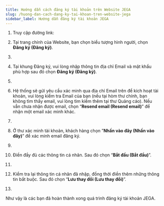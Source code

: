```yaml
---
title: Hướng dẫn cách đăng ký tài khoản trên Website JEGA
slug: /huong-dan-cach-dang-ky-tai-khoan-tren-website-jega
sidebar_label: Hướng dẫn đăng ký tài khoản JEGA
---
```


1. Truy cập đường link: 

2. Tại trang chính của Website, bạn chọn biểu tượng hình người, chọn **Đăng ký (Đăng ký)**.

3. 

4. Tại khung Đăng ký, vui lòng nhập thông tin địa chỉ Email và mật khẩu phù hợp sau đó chọn **Đăng ký (Đăng ký)**.

5. 

6. Hệ thống sẽ gửi yêu cầu xác minh qua địa chỉ Email trên để kích hoạt tài khoản, vui lòng kiểm tra Email của bạn (nếu tại hòm thư chính, bạn không tìm thấy email, vui lòng tìm kiếm thêm tại thư Quảng cáo). Nếu vẫn chưa nhận được email, chọn “**Resend email (Resend email)**” để nhận một email xác minh khác.

7. 

8. Ở thư xác minh tài khoản, khách hàng chọn ”**Nhấn vào đây (Nhấn vào đây)**” để xác minh email đăng ký.

9. 

10. Điền đầy đủ các thông tin cá nhân. Sau đó chọn “**Bắt đầu (Bắt đầu)**”.

11. 

12. Kiểm tra lại thông tin cá nhân đã nhập, đồng thời điền thêm những thông tin bắt buộc. Sau đó chọn “**Lưu thay đổi (Lưu thay đổi)**”.

13. 

Như vậy là các bạn đã hoàn thành xong quá trình đăng ký tài khoản JEGA.